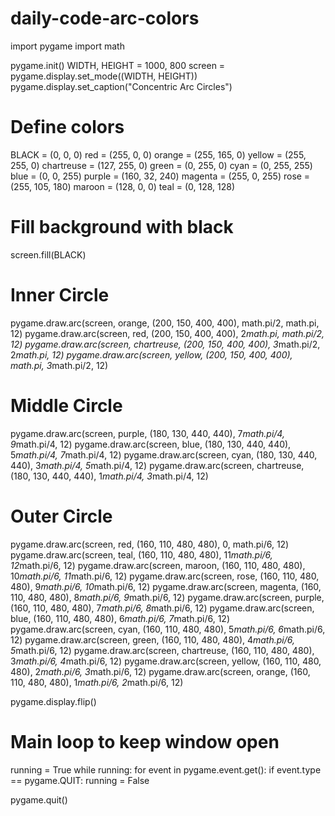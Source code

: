 # daily-code-arc-colors
import pygame
import math

pygame.init()
WIDTH, HEIGHT = 1000, 800
screen = pygame.display.set_mode((WIDTH, HEIGHT))
pygame.display.set_caption("Concentric Arc Circles")

# Define colors
BLACK      = (0, 0, 0)
red        = (255, 0, 0)
orange     = (255, 165, 0)
yellow     = (255, 255, 0)
chartreuse = (127, 255, 0)
green      = (0, 255, 0)
cyan       = (0, 255, 255)
blue       = (0, 0, 255)
purple     = (160, 32, 240) 
magenta    = (255, 0, 255)
rose       = (255, 105, 180)
maroon     = (128, 0, 0)
teal       = (0, 128, 128)

# Fill background with black
screen.fill(BLACK)

# Inner Circle

pygame.draw.arc(screen, orange,     (200, 150, 400, 400), math.pi/2,     math.pi,      12)
pygame.draw.arc(screen, red,     (200, 150, 400, 400), 2*math.pi,     math.pi/2,      12)
pygame.draw.arc(screen, chartreuse,     (200, 150, 400, 400), 3*math.pi/2,     2*math.pi,      12)
pygame.draw.arc(screen, yellow,     (200, 150, 400, 400), math.pi,     3*math.pi/2,      12)


# Middle Circle 
pygame.draw.arc(screen, purple,  (180, 130, 440, 440), 7*math.pi/4,  9*math.pi/4,  12)
pygame.draw.arc(screen, blue,  (180, 130, 440, 440), 5*math.pi/4,  7*math.pi/4,  12)
pygame.draw.arc(screen, cyan,  (180, 130, 440, 440), 3*math.pi/4,  5*math.pi/4,  12)
pygame.draw.arc(screen, chartreuse,  (180, 130, 440, 440), 1*math.pi/4,  3*math.pi/4,  12)

# Outer Circle 

pygame.draw.arc(screen, red,        (160, 110, 480, 480), 0,            math.pi/6,      12)
pygame.draw.arc(screen, teal,        (160, 110, 480, 480), 11*math.pi/6,  12*math.pi/6,      12)
pygame.draw.arc(screen, maroon,        (160, 110, 480, 480), 10*math.pi/6,  11*math.pi/6,      12)
pygame.draw.arc(screen, rose,        (160, 110, 480, 480), 9*math.pi/6,  10*math.pi/6,      12)
pygame.draw.arc(screen, magenta,    (160, 110, 480, 480), 8*math.pi/6,  9*math.pi/6,    12)
pygame.draw.arc(screen, purple,    (160, 110, 480, 480), 7*math.pi/6,  8*math.pi/6,    12)
pygame.draw.arc(screen, blue,    (160, 110, 480, 480), 6*math.pi/6,  7*math.pi/6,    12)
pygame.draw.arc(screen, cyan,    (160, 110, 480, 480), 5*math.pi/6,  6*math.pi/6,    12)
pygame.draw.arc(screen, green,    (160, 110, 480, 480), 4*math.pi/6,  5*math.pi/6,    12)
pygame.draw.arc(screen, chartreuse,    (160, 110, 480, 480), 3*math.pi/6,  4*math.pi/6,    12)
pygame.draw.arc(screen, yellow,    (160, 110, 480, 480), 2*math.pi/6,  3*math.pi/6,    12)
pygame.draw.arc(screen, orange,    (160, 110, 480, 480), 1*math.pi/6,  2*math.pi/6,    12)


pygame.display.flip()

# Main loop to keep window open
running = True
while running:
    for event in pygame.event.get():
        if event.type == pygame.QUIT:
            running = False

pygame.quit()
